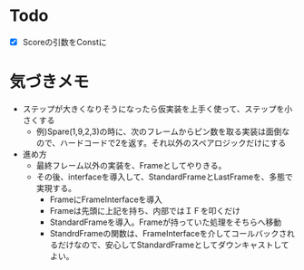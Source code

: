 # Todo
- [x] Scoreの引数をConstに
 
# 気づきメモ
- ステップが大きくなりそうになったら仮実装を上手く使って、ステップを小さくする
  - 例)Spare(1,9,2,3)の時に、次のフレームからピン数を取る実装は面倒なので、ハードコードで2を返す。それ以外のスペアロジックだけにする
- 進め方
  - 最終フレーム以外の実装を、Frameとしてやりきる。
  - その後、interfaceを導入して、StandardFrameとLastFrameを、多態で実現する。
    - FrameにFrameInterfaceを導入
    - Frameは先頭に上記を持ち、内部ではＩＦを叩くだけ
    - StandardFrameを導入。Frameが持っていた処理をそちらへ移動
    - StandrdFrameの関数は、FrameInterfaceを介してコールバックされるだけなので、安心してStandardFrameとしてダウンキャストしてよい。